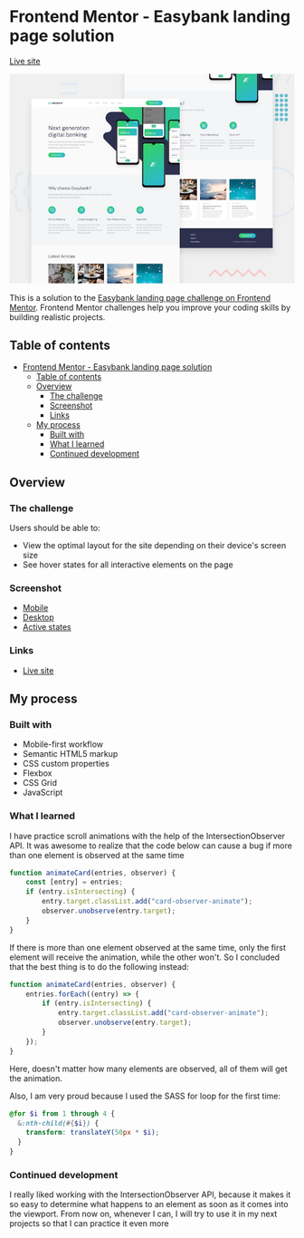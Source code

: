 # Frontend Mentor - Easybank landing page solution

[Live site](https://easybank-landing-page-isaac.netlify.app/)

![Project preview](design/desktop-preview.jpg)

This is a solution to the [Easybank landing page challenge on Frontend Mentor](https://www.frontendmentor.io/challenges/easybank-landing-page-WaUhkoDN). Frontend Mentor challenges help you improve your coding skills by building realistic projects.

## Table of contents

- [Frontend Mentor - Easybank landing page solution](#frontend-mentor---easybank-landing-page-solution)
  - [Table of contents](#table-of-contents)
  - [Overview](#overview)
    - [The challenge](#the-challenge)
    - [Screenshot](#screenshot)
    - [Links](#links)
  - [My process](#my-process)
    - [Built with](#built-with)
    - [What I learned](#what-i-learned)
    - [Continued development](#continued-development)

## Overview

### The challenge

Users should be able to:

- View the optimal layout for the site depending on their device's screen size
- See hover states for all interactive elements on the page

### Screenshot

- [Mobile](design/mobile-design.jpg)
- [Desktop](design/desktop-design.jpg)
- [Active states](design/active-states.jpg)

### Links

- [Live site](https://easybank-landing-page-isaac.netlify.app/)

## My process

### Built with

- Mobile-first workflow
- Semantic HTML5 markup
- CSS custom properties
- Flexbox
- CSS Grid
- JavaScript

### What I learned

I have practice scroll animations with the help of the IntersectionObserver API. It was awesome to realize that the code below can cause a bug if more than one element is observed at the same time

```js
function animateCard(entries, observer) {
	const [entry] = entries;
	if (entry.isIntersecting) {
		entry.target.classList.add("card-observer-animate");
		observer.unobserve(entry.target);
	}
}
```

If there is more than one element observed at the same time, only the first element will receive the animation, while the other won't. So I concluded that the best thing is to do the following instead:

```js
function animateCard(entries, observer) {
	entries.forEach((entry) => {
		if (entry.isIntersecting) {
			entry.target.classList.add("card-observer-animate");
			observer.unobserve(entry.target);
		}
	});
}
```

Here, doesn't matter how many elements are observed, all of them will get the animation.

Also, I am very proud because I used the SASS for loop for the first time:

```scss
@for $i from 1 through 4 {
  &:nth-child(#{$i}) {
    transform: translateY(50px * $i); 
  }
}
```

### Continued development

I really liked working with the IntersectionObserver API, because it makes it so easy to determine what happens to an element as soon as it comes into the viewport. From now on, whenever I can, I will try to use it in my next projects so that I can practice it even more
